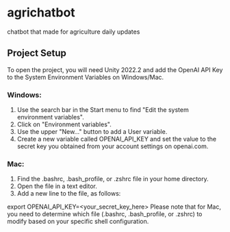 # agrichatbot
 chatbot that made for agriculture daily updates

## Project Setup

To open the project, you will need Unity 2022.2 and add the OpenAI API Key to the System Environment Variables on Windows/Mac.

### Windows:

1. Use the search bar in the Start menu to find "Edit the system environment variables".
2. Click on "Environment variables".
3. Use the upper "New..." button to add a User variable.
4. Create a new variable called OPENAI_API_KEY and set the value to the secret key you obtained from your account settings on openai.com.

### Mac:

1. Find the .bashrc, .bash_profile, or .zshrc file in your home directory.
2. Open the file in a text editor.
3. Add a new line to the file, as follows:

export OPENAI_API_KEY=<your_secret_key_here>
Please note that for Mac, you need to determine which file (.bashrc, .bash_profile, or .zshrc) to modify based on your specific shell configuration.
